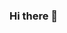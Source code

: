 ### Hi there 👋

<!--
**aniruddhochat/aniruddhochat** is a ✨ _special_ ✨ repository because its `README.md` (this file) appears on your GitHub profile.

Here are some ideas to get you started:

Aniruddho Chatterjee
About Me
I am a graduate student pursuing a Master of Science in Computer Science at Indiana University, Bloomington, with a focus on software development and cloud computing. My technical skills include Object-Oriented Programming, Software Development, Databases and Data Structures, and Algorithms.

Experience
I am a Microsoft-certified professional with 5 years of experience as a technical consultant, developing software solutions for Fortune 500 clients. During this time, I have worked on customization and end-to-end implementation of the ERP software application Microsoft Dynamics 365 Finance and Operations, based on Azure cloud. I have developed complex integrations using web services and integration protocols such as REST, SOAP, JSON, SSIS, OData, and Azure Logic Apps. I have designed and developed financial reports and dashboards using SQL Server Reporting Services (SSRS) and Power BI for business users.

Moreover, I have had ample opportunities to demonstrate and enhance my leadership, communication, and management skills while working on multiple clients and collaborating with internal and external stakeholders.

Skills
My strong analytical thinking and problem-solving abilities enable me to excel in working with technology and solving real-world problems that impact people's lives. I have a technical background in programming languages such as Java, X++, SQL, and Python. I am eager to further accelerate my potential towards full-stack software development and explore cloud technologies.

Goals
With my corporate experience, I aim to bring a comprehensive understanding to solve complex business problems and help the company meet required deadlines.

Contact
You can reach me at [email protected].

- 🔭 I’m currently working on ...
- 🌱 I’m currently learning ...
- 👯 I’m looking to collaborate on ...
- 🤔 I’m looking for help with ...
- 💬 Ask me about ...
- 📫 How to reach me: ...
- 😄 Pronouns: ...
- ⚡ Fun fact: ...
-->
